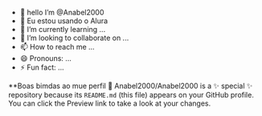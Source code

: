 - 👋 hello I’m @Anabel2000
- 👀 Eu estou usando o Alura
- 🌱 I’m currently learning ...
- 💞️ I’m looking to collaborate on ...
- 📫 How to reach me ...
- 😄 Pronouns: ...
- ⚡ Fun fact: ...

**Boas bimdas ao mue perfil 💟
Anabel2000/Anabel2000 is a ✨ special ✨ repository because its `README.md` (this file) appears on your GitHub profile.
You can click the Preview link to take a look at your changes.



